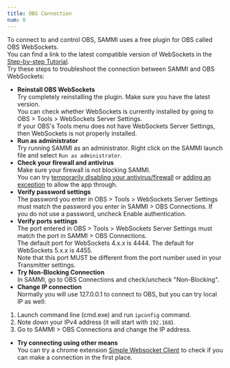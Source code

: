 ```yaml
---
title: OBS Connection
num: 0
---
```


To connect to and control OBS, SAMMI uses a free plugin for OBS called OBS WebSockets.\
You can find a link to the latest compatible version of WebSockets in the [Step-by-step Tutorial](https://sammi.solutions/docs/getting-started/step-by-step).\
Try these steps to troubleshoot the connection between SAMMI and OBS WebSockets:

- **Reinstall OBS WebSockets**\
Try completely reinstalling the plugin. Make sure you have the latest version.\
You can check whether WebSockets is currently installed by going to OBS > Tools > WebSockets Server Settings.\
If your OBS's Tools menu does not have WebSockets Server Settings, then WebSockets is not properly installed.
- **Run as administrator**\
Try running SAMMI as an administrator. Right click on the SAMMI launch file and select `Run as administrator`.
- **Check your firewall and antivirus**\
Make sure your firewall is not blocking SAMMI.\
You can try [temporarily disabling your antivirus/firewall](https://support.microsoft.com/en-us/windows/turn-off-defender-antivirus-protection-in-windows-security-99e6004f-c54c-8509-773c-a4d776b77960) or [adding an exception](https://support.microsoft.com/en-us/windows/add-an-exclusion-to-windows-security-811816c0-4dfd-af4a-47e4-c301afe13b26) to allow the app through.
- **Verify password settings**\
The password you enter in OBS > Tools > WebSockets Server Settings must match the password you enter in SAMMI > OBS Connections. If you do not use a password, uncheck Enable authentication.
- **Verify ports settings**\
The port entered in OBS > Tools > WebSockets Server Settings must match the port in SAMMI > OBS Connections.\
The default port for WebSockets 4.x.x is 4444. The default for WebSockets 5.x.x is 4455.\
Note that this port MUST be different from the port number used in your Transmitter settings.
- **Try Non-Blocking Connection**\
In SAMMI, go to OBS Connections and check/uncheck "Non-Blocking".
- **Change IP connection**\
Normally you will use 127.0.0.1 to connect to OBS, but you can try local IP as well:
1. Launch command line (cmd.exe) and run `ipconfig` command.
2. Note down your IPv4 address (it will start with `192.168`).
3. Go to SAMMI > OBS Connections and change the IP address.
- **Try connecting using other means**\
You can try a chrome extension [Simple Websocket Client](https://chrome.google.com/webstore/detail/simple-websocket-client/pfdhoblngboilpfeibdedpjgfnlcodoo) to check if you can make a connection in the first place.
